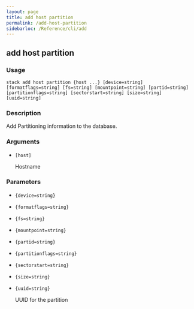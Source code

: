 ```yaml
---
layout: page
title: add host partition
permalink: /add-host-partition
sidebarloc: /Reference/cli/add
---
```


## add host partition

### Usage

`stack add host partition {host ...} [device=string] [formatflags=string] [fs=string] [mountpoint=string] [partid=string] [partitionflags=string] [sectorstart=string] [size=string] [uuid=string]`

### Description

Add Partitioning information to the database.

### Arguments

* `[host]`

   Hostname


### Parameters
* `{device=string}`
* `{formatflags=string}`
* `{fs=string}`
* `{mountpoint=string}`
* `{partid=string}`
* `{partitionflags=string}`
* `{sectorstart=string}`
* `{size=string}`
* `{uuid=string}`

   UUID for the partition


